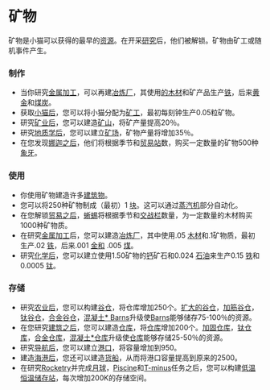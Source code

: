 # 矿物

  <p>矿物是小猫可以获得的最早的<a href="#Resources">资源</a>。在开采<a href="#Technologies">研究</a>后，他们被解锁。矿物由矿工或随机事件产生。</p>

### 制作

   <ul>
    <li>当你研究<a href="#Technologies#Metal_working">金属加工</a>，可以再建<a href="#Buildings#Smelter">冶炼厂</a>，其使用<a href="#wood">的木材</a>和矿产品生产<a href="#iron">铁</a>，后来<a href="#Gold">黄金</a>和<a href="#coal">煤炭</a>。</li>
    <li>获取<a href="#kittens">小猫后</a>，您可以将小猫分配为<a href="#Jobs#Miner">矿工</a>，最初每刻钟生产0.05粒矿物。</li>
    <li>研究<a href="#Technologies#Mining">矿业后</a>，您可以建造<a href="#Buildings#Mine">矿山</a>，将矿产量提高20％。</li>
    <li>研究<a href="#Technologies#Geology">地质学后</a>，您可以建立<a href="#Buildings#Quarry">矿场</a>，矿物产量将增加35％。</li>
    <li>在您发现<a href="#Trade#Nagas">娜迦之后</a>，他们将根据季节和<a href="#Buildings#Tradepost">贸易站</a>数，购买一定数量的矿物500种<a href="#ivory">象牙</a>。<a href="#Buildings#Tradepost"></a></li>
   </ul>

### 使用

   <ul>
    <li>你使用矿物建造许多<a href="#Buildings">建筑物</a>。</li>
    <li>您可以将250种矿物制成（最初）1 <a href="#slab">块</a>。这可以通过<a href="#Buildings#Steamworks">蒸汽机</a>部分自动化。</li>
    <li>在您解锁<a href="#Trade">贸易之后</a>，<a href="#Trade#Lizards">蜥蜴</a>将根据季节和<a href="#Buildings#Tradepost">交战栏</a>数量，为一定数量的木材购买1000种矿物质。</li>
    <li>在研究<a href="#Technologies#Metal_working">金属加工</a>后，您可以建造<a href="#Buildings#Smelter">冶炼厂</a>，其中使用.05 <a href="#wood">木材</a>和.1矿物质，最初生产.02 <a href="#iron">铁</a>，后来.001 <a href="#Gold">金和</a> .005 <a href="#coal">煤</a>。</li>
    <li>研究<a href="#Technologies#Chemistry">化学后</a>，您可以建立使用1.50矿物的<a href="#Buildings#Calciner">钙</a>矿石和0.024 <a href="#oil">石油</a>来生产0.15 <a href="#iron">铁</a>和0.0005 <a href="#titanium">钛</a>。</li>
   </ul>


### 存储

   <ul>
    <li>研究<a href="#Technologies#Agriculture">农业后</a>，您可以构建<a href="#Buildings#Barn">谷仓</a>，将仓库增加250个。<a href="#workshop#Expanded_Barns">扩大的谷仓</a>，<a href="#workshop#Reinforced_Barns">加筋谷仓</a>，<a href="#workshop#Titanium_Barns">钛谷仓</a>，<a href="#workshop#Alloy_Barns">合金谷仓</a>，<a href="#workshop#Concrete_Barns">混凝土* Barns</a>升级使<a href="#Buildings#Barn">Barns</a>能够储存75-100％的资源。</li>
    <li>在您研究<a href="#Technologies#Construction">建筑之后</a>，您可以建造<a href="#Buildings#Warehouse">仓库</a>，将<a href="#Buildings#Warehouse">仓库</a>增加200个。<a href="#workshop#Reinforced_Warehouses">加固仓库</a>，<a href="#workshop#Titanium_Warehouses">钛仓库</a>，<a href="#workshop#Alloy_Warehouses">合金仓库</a>，<a href="#workshop#Concrete_Warehouses">混凝土*仓库</a>升级使<a href="#Buildings#Warehouses">仓库</a>能够存储25-50％的资源。</li>
    <li>研究<a href="#Technologies#Navigation">导航后</a>，您可以建立<a href="#Buildings#Harbor">港口</a>，将容量增加到950。 </li>
    <li>建造<a href="#Buildings#Harbor">海港后</a>，您还可以建造<a href="#ship">货船</a>，从而将港口容量提高到原来的2500。</li>
    <li>在研究<a href="#Technologies#Rocketry">Rocketry</a>并完成<a href="#Space#Moon_mission">月球</a>，<a href="#Space#Piscine_mission">Piscine</a>和<a href="#Space#T_minus_mission">T-minus</a>任务之后，您可以构建<a href="#Space#Cryostation">低温恒温储存站</a>，每次增加200K的存储空间。</li>
   </ul>
